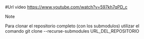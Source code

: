 #Url video
https://www.youtube.com/watch?v=597kh7qPD_c

> [!Note]
> Para clonar el repositorio completo (con los submodulos) utilizar el comando git clone --recurse-submodules URL_DEL_REPOSITORIO
